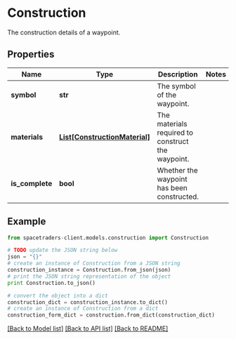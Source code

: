 # Construction

The construction details of a waypoint.

## Properties

Name | Type | Description | Notes
------------ | ------------- | ------------- | -------------
**symbol** | **str** | The symbol of the waypoint. | 
**materials** | [**List[ConstructionMaterial]**](ConstructionMaterial.md) | The materials required to construct the waypoint. | 
**is_complete** | **bool** | Whether the waypoint has been constructed. | 

## Example

```python
from spacetraders-client.models.construction import Construction

# TODO update the JSON string below
json = "{}"
# create an instance of Construction from a JSON string
construction_instance = Construction.from_json(json)
# print the JSON string representation of the object
print Construction.to_json()

# convert the object into a dict
construction_dict = construction_instance.to_dict()
# create an instance of Construction from a dict
construction_form_dict = construction.from_dict(construction_dict)
```
[[Back to Model list]](../README.md#documentation-for-models) [[Back to API list]](../README.md#documentation-for-api-endpoints) [[Back to README]](../README.md)


